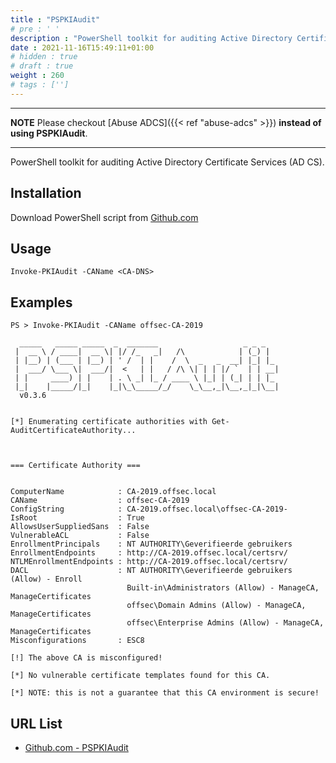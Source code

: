 ```yaml
---
title : "PSPKIAudit"
# pre : ' '
description : "PowerShell toolkit for auditing Active Directory Certificate Services (AD CS)."
date : 2021-11-16T15:49:11+01:00
# hidden : true
# draft : true
weight : 260
# tags : ['']
---
```


---

**NOTE** Please checkout [Abuse ADCS]({{< ref "abuse-adcs" >}}) **instead of using PSPKIAudit**.

---

PowerShell toolkit for auditing Active Directory Certificate Services (AD CS).

## Installation

Download PowerShell script from [Github.com](https://github.com/GhostPack/PSPKIAudit/blob/main/Code/Invoke-PKIAudit.ps1)

## Usage

```plain
Invoke-PKIAudit -CAName <CA-DNS>
```

## Examples

```plain
PS > Invoke-PKIAudit -CAName offsec-CA-2019

  _____   _____ _____  _  _______                   _ _ _
 |  __ \ / ____|  __ \| |/ /_   _|   /\            | (_) |
 | |__) | (___ | |__) | ' /  | |    /  \  _   _  __| |_| |_
 |  ___/ \___ \|  ___/|  <   | |   / /\ \| | | |/ `  | | __|
 | |     ____) | |    | . \ _| |_ / ____ \ |_| | (_| | | |_
 |_|    |_____/|_|    |_|\_\_____/_/    \_\__,_|\__,_|_|\__|
  v0.3.6


[*] Enumerating certificate authorities with Get-AuditCertificateAuthority...



=== Certificate Authority ===


ComputerName            : CA-2019.offsec.local
CAName                  : offsec-CA-2019
ConfigString            : CA-2019.offsec.local\offsec-CA-2019-
IsRoot                  : True
AllowsUserSuppliedSans  : False
VulnerableACL           : False
EnrollmentPrincipals    : NT AUTHORITY\Geverifieerde gebruikers
EnrollmentEndpoints     : http://CA-2019.offsec.local/certsrv/
NTLMEnrollmentEndpoints : http://CA-2019.offsec.local/certsrv/
DACL                    : NT AUTHORITY\Geverifieerde gebruikers (Allow) - Enroll
                          Built-in\Administrators (Allow) - ManageCA, ManageCertificates
                          offsec\Domain Admins (Allow) - ManageCA, ManageCertificates
                          offsec\Enterprise Admins (Allow) - ManageCA, ManageCertificates
Misconfigurations       : ESC8

[!] The above CA is misconfigured!

[*] No vulnerable certificate templates found for this CA.

[*] NOTE: this is not a guarantee that this CA environment is secure!
```

## URL List

- [Github.com - PSPKIAudit](https://github.com/GhostPack/PSPKIAudit)
